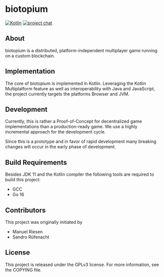 # biotopium
[![Kotlin](https://img.shields.io/badge/Kotlin-1.5.10-rebeccapurple.svg?style=flat&logo=kotlin)](https://kotlinlang.org)
[![project chat](https://img.shields.io/badge/zulip-join_chat-blue.svg?style=flat&logo=zulip)](https://biotopium.zulipchat.com/join/lbvve3ohfx5wistgfwmpf6si/)

## About
biotopium is a distributed, platform-independent multiplayer game running on a custom blockchain.

## Implementation
The core of biotopium is implemented in Kotlin.
Leveraging the Kotlin Multiplatform feature as well as interoperability with Java and JavaScript, 
the project currently targets the platforms Browser and JVM.

## Development
Currently, this is rather a Proof-of-Concept for decentralized game implementations than a production-ready game.
We use a highly incremental approach for the development cycle.

Since this is a prototype and in favor of rapid development many breaking changes will occur in the early phase of development.

## Build Requirements
Besides JDK 11 and the Kotlin compiler the following tools are required to build this project:
- GCC
- Go 16

## Contributors
This project was originally initiated by
- Manuel Riesen
- Sandro Rüfenacht

## License
This project is released under the GPLv3 license.
For more information, see the COPYING file.